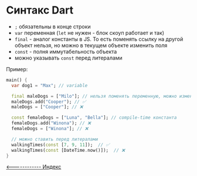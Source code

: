 # Синтакс  Dart

- `;` обязательны в конце строки
- `var` переменная (`let` не нужен - блок скоуп работает и так)
- `final` - аналог константы в JS. То есть поменять ссылку на другой объект нельзя, но можно в текущем объекте изменить поля
- `const` - полня иммутабельность объекта
-  можно указывать `const` перед литералами

Пример:
```dart
main() {
  var dog1 = "Max"; // variable

  final maleDogs = ["Milo"]; // нельзя поменять переменную, можно изменить поля
  maleDogs.add("Cooper"); // ✅
  maleDogs = ["Cooper"]; // ❌

  const femaleDogs = ["Luna", "Bella"]; // compile-time константа 
  femaleDogs.add("Winona"); // ❌
  femaleDogs = ["Winona"]; // ❌

  // можно ставить перед литералами
  walkingTimes(const [7, 9, 11]);  // ✅
  walkingTimes(const [DateTime.now()]);  // ❌
}
```



[<------------ Индекс ](README.md)